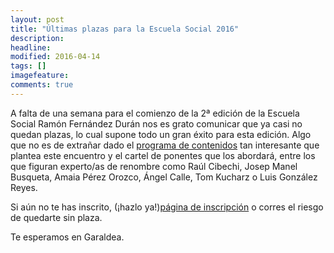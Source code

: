 ```yaml
---
layout: post
title: "Últimas plazas para la Escuela Social 2016"
description: 
headline: 
modified: 2016-04-14
tags: []
imagefeature: 
comments: true
---
```



A falta de una semana para el comienzo de la 2ª edición de la Escuela Social Ramón Fernández Durán nos es grato comunicar que ya casi no quedan plazas, lo cual supone todo un gran éxito para esta edición. Algo que no es de extrañar dado el [programa de contenidos](http://escuelaramonfdez.org/contenidos) tan interesante que plantea este encuentro y el cartel de ponentes que los abordará, entre los que figuran experto/as de renombre como Raúl Cibechi, Josep Manel Busqueta, Amaia Pérez Orozco, Ángel Calle, Tom Kucharz o Luis González Reyes.

Si aún no te has inscrito, (¡hazlo ya!)[página de inscripción](http://escuelaramonfdez.org/inscripcion) o corres el riesgo de quedarte sin plaza.

Te esperamos en Garaldea. 




